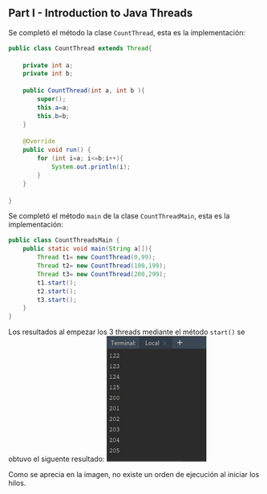 ## Part I - Introduction to Java Threads

Se completó el método la clase `CountThread`, esta es la implementación:
```java
public class CountThread extends Thread{
    
    private int a;
    private int b;
    
    public CountThread(int a, int b ){
        super();
        this.a=a;
        this.b=b;
    }

    @Override
    public void run() {
        for (int i=a; i<=b;i++){
            System.out.println(i);
        }
    }

}
```

Se completó el método `main` de la clase `CountThreadMain`, esta es la implementación:
```java
public class CountThreadsMain {   
    public static void main(String a[]){
        Thread t1= new CountThread(0,99);
        Thread t2= new CountThread(100,199);
        Thread t3= new CountThread(200,299);
        t1.start();
        t2.start();
        t3.start();
    }   
}
```

Los resultados al empezar los 3 threads mediante el método `start()` se obtuvo el siguente resultado:
![](img/start_count.PNG)

Como se aprecia en la imagen, no existe un orden de ejecución al iniciar los hilos.